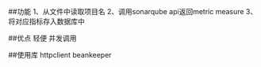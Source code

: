 ##功能
1、从文件中读取项目名
2、调用sonarqube api返回metric measure
3、将对应指标存入数据库中

##优点
轻便  并发调用  

##使用库
httpclient
beankeeper
